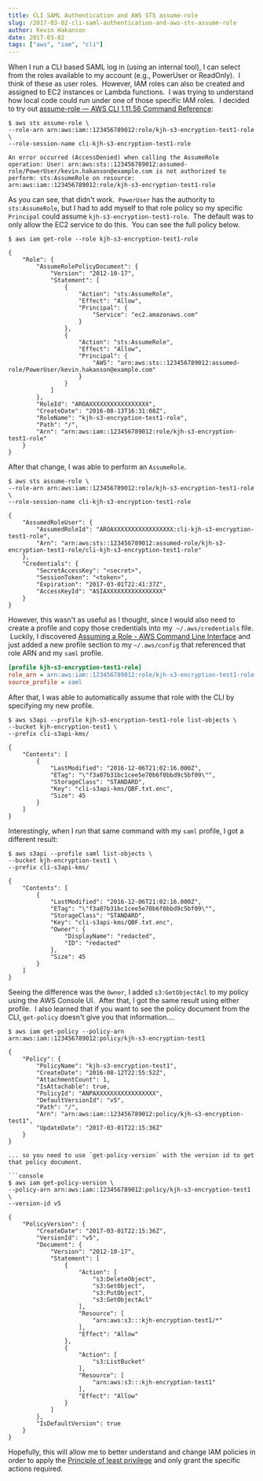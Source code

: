 ```yaml
---
title: CLI SAML Authentication and AWS STS assume-role
slug: /2017-03-02-cli-saml-authentication-and-aws-sts-assume-role
author: Kevin Hakanson
date: 2017-03-02
tags: ["aws", "iam", "cli"]
---
```

When I run a CLI based SAML log in (using an internal tool), I can select from the roles available to my account (e.g., PowerUser or ReadOnly).  I think of these as user roles.  However, IAM roles can also be created and assigned to EC2 instances or Lambda functions.  I was trying to understand how local code could run under one of those specific IAM roles.  I decided to try out [assume-role — AWS CLI 1.11.56 Command Reference](http://docs.aws.amazon.com/cli/latest/reference/sts/assume-role.html):

```console
$ aws sts assume-role \
--role-arn arn:aws:iam::123456789012:role/kjh-s3-encryption-test1-role \
--role-session-name cli-kjh-s3-encryption-test1-role

An error occurred (AccessDenied) when calling the AssumeRole operation: User: arn:aws:sts::123456789012:assumed-role/PowerUser/kevin.hakanson@example.com is not authorized to perform: sts:AssumeRole on resource: arn:aws:iam::123456789012:role/kjh-s3-encryption-test1-role
```

As you can see, that didn't work.  `PowerUser` has the authority to `sts:AssumeRole`, but I had to add myself to that role policy so my specific `Principal` could assume `kjh-s3-encryption-test1-role`.  The default was to only allow the EC2 service to do this.  You can see the full policy below.

```console
$ aws iam get-role --role kjh-s3-encryption-test1-role

{
    "Role": {
        "AssumeRolePolicyDocument": {
            "Version": "2012-10-17",
            "Statement": [
                {
                    "Action": "sts:AssumeRole",
                    "Effect": "Allow",
                    "Principal": {
                        "Service": "ec2.amazonaws.com"
                    }
                },
                {
                    "Action": "sts:AssumeRole",
                    "Effect": "Allow",
                    "Principal": {
                        "AWS": "arn:aws:sts::123456789012:assumed-role/PowerUser/kevin.hakanson@example.com"
                    }
                }
            ]
        },
        "RoleId": "AROAXXXXXXXXXXXXXXXXX",
        "CreateDate": "2016-08-13T16:31:08Z",
        "RoleName": "kjh-s3-encryption-test1-role",
        "Path": "/",
        "Arn": "arn:aws:iam::123456789012:role/kjh-s3-encryption-test1-role"
    }
}
```

After that change, I was able to perform an `AssumeRole`.

```console
$ aws sts assume-role \
--role-arn arn:aws:iam::123456789012:role/kjh-s3-encryption-test1-role \
--role-session-name cli-kjh-s3-encryption-test1-role

{
    "AssumedRoleUser": {
        "AssumedRoleId": "AROAXXXXXXXXXXXXXXXXX:cli-kjh-s3-encryption-test1-role",
        "Arn": "arn:aws:sts::123456789012:assumed-role/kjh-s3-encryption-test1-role/cli-kjh-s3-encryption-test1-role"
    },
    "Credentials": {
        "SecretAccessKey": "<secret>",
        "SessionToken": "<token>",
        "Expiration": "2017-03-01T22:41:37Z",
        "AccessKeyId": "ASIAXXXXXXXXXXXXXXXX"
    }
}
```

However, this wasn't as useful as I thought, since I would also need to create a profile and copy those credentials into my  `~/.aws/credentials` file.  Luckily, I discovered [Assuming a Role - AWS Command Line Interface](http://docs.aws.amazon.com/cli/latest/userguide/cli-roles.html) and just added a new profile section to my `~/.aws/config` that referenced that role ARN and my `saml` profile.

```ini
[profile kjh-s3-encryption-test1-role]
role_arn = arn:aws:iam::123456789012:role/kjh-s3-encryption-test1-role
source_profile = saml
```

After that, I was able to automatically assume that role with the CLI by specifying my new profile.

```console
$ aws s3api --profile kjh-s3-encryption-test1-role list-objects \
--bucket kjh-encryption-test1 \
--prefix cli-s3api-kms/

{
    "Contents": [
        {
            "LastModified": "2016-12-06T21:02:16.000Z",
            "ETag": "\"f3a07b31bc1cee5e70b6f0bbd9c5bf09\"",
            "StorageClass": "STANDARD",
            "Key": "cli-s3api-kms/QBF.txt.enc",
            "Size": 45
        }
    ]
}
```

Interestingly, when I run that same command with my `saml` profile, I got a different result:

```console
$ aws s3api --profile saml list-objects \
--bucket kjh-encryption-test1 \
--prefix cli-s3api-kms/

{
    "Contents": [
        {
            "LastModified": "2016-12-06T21:02:16.000Z",
            "ETag": "\"f3a07b31bc1cee5e70b6f0bbd9c5bf09\"",
            "StorageClass": "STANDARD",
            "Key": "cli-s3api-kms/QBF.txt.enc",
            "Owner": {
                "DisplayName": "redacted",
                "ID": "redacted"
            },
            "Size": 45
        }
    ]
}
```

Seeing the difference was the `Owner`, I added `s3:GetObjectAcl` to my policy using the AWS Console UI.  After that, I got the same result using either profile.  I also learned that if you want to see the policy document from the CLI, `get-policy` doesn't give you that information....

```console
$ aws iam get-policy --policy-arn arn:aws:iam::123456789012:policy/kjh-s3-encryption-test1

{
    "Policy": {
        "PolicyName": "kjh-s3-encryption-test1",
        "CreateDate": "2016-08-12T22:55:52Z",
        "AttachmentCount": 1,
        "IsAttachable": true,
        "PolicyId": "ANPAXXXXXXXXXXXXXXXXX",
        "DefaultVersionId": "v5",
        "Path": "/",
        "Arn": "arn:aws:iam::123456789012:policy/kjh-s3-encryption-test1",
        "UpdateDate": "2017-03-01T22:15:36Z"
    }
}

... so you need to use `get-policy-version` with the version id to get that policy document.

```console
$ aws iam get-policy-version \
--policy-arn arn:aws:iam::123456789012:policy/kjh-s3-encryption-test1 \
--version-id v5

{
    "PolicyVersion": {
        "CreateDate": "2017-03-01T22:15:36Z",
        "VersionId": "v5",
        "Document": {
            "Version": "2012-10-17",
            "Statement": [
                {
                    "Action": [
                        "s3:DeleteObject",
                        "s3:GetObject",
                        "s3:PutObject",
                        "s3:GetObjectAcl"
                    ],
                    "Resource": [
                        "arn:aws:s3:::kjh-encryption-test1/*"
                    ],
                    "Effect": "Allow"
                },
                {
                    "Action": [
                        "s3:ListBucket"
                    ],
                    "Resource": [
                        "arn:aws:s3:::kjh-encryption-test1"
                    ],
                    "Effect": "Allow"
                }
            ]
        },
        "IsDefaultVersion": true
    }
}
```

Hopefully, this will allow me to better understand and change IAM policies in order to apply the [Principle of least privilege](https://en.wikipedia.org/wiki/Principle_of_least_privilege) and only grant the specific actions required.